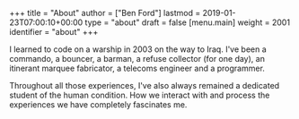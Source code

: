 +++
title = "About"
author = ["Ben Ford"]
lastmod = 2019-01-23T07:00:10+00:00
type = "about"
draft = false
[menu.main]
  weight = 2001
  identifier = "about"
+++

I learned to code on a warship in 2003 on the way to Iraq. I've been a commando,
a bouncer, a barman, a refuse collector (for one day), an itinerant marquee
fabricator, a telecoms engineer and a programmer.

Throughout all those experiences, I've also always remained a dedicated student
of the human condition. How we interact with and process the experiences we have
completely fascinates me.
